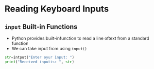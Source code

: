 # Reading Keyboard Inputs

## `input` Built-in Functions

- Python provides built-infunction to read a line oftext from a standard function
- We can take input from using `input()`

```python
str=intput("Enter oyur input: ")
print("Received inputis: ", str)
```